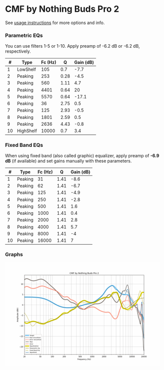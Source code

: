 # CMF by Nothing Buds Pro 2
See [usage instructions](https://github.com/jaakkopasanen/AutoEq#usage) for more options and info.

### Parametric EQs
You can use filters 1-5 or 1-10. Apply preamp of -6.2 dB or -6.2 dB, respectively.

|   # | Type      |   Fc (Hz) |    Q |   Gain (dB) |
|-----|-----------|-----------|------|-------------|
|   1 | LowShelf  |       105 | 0.7  |        -7.7 |
|   2 | Peaking   |       253 | 0.28 |        -4.5 |
|   3 | Peaking   |       560 | 1.11 |         4.7 |
|   4 | Peaking   |      4401 | 0.64 |        20   |
|   5 | Peaking   |      5570 | 0.64 |       -17.1 |
|   6 | Peaking   |        36 | 2.75 |         0.5 |
|   7 | Peaking   |       125 | 2.93 |        -0.5 |
|   8 | Peaking   |      1801 | 2.59 |         0.5 |
|   9 | Peaking   |      2636 | 4.43 |        -0.8 |
|  10 | HighShelf |     10000 | 0.7  |         3.4 |

### Fixed Band EQs
When using fixed band (also called graphic) equalizer, apply preamp of **-6.9 dB** (if available) and set gains manually with these parameters.

|   # | Type    |   Fc (Hz) |    Q |   Gain (dB) |
|-----|---------|-----------|------|-------------|
|   1 | Peaking |        31 | 1.41 |        -8.6 |
|   2 | Peaking |        62 | 1.41 |        -6.7 |
|   3 | Peaking |       125 | 1.41 |        -4.9 |
|   4 | Peaking |       250 | 1.41 |        -2.8 |
|   5 | Peaking |       500 | 1.41 |         1.6 |
|   6 | Peaking |      1000 | 1.41 |         0.4 |
|   7 | Peaking |      2000 | 1.41 |         2.8 |
|   8 | Peaking |      4000 | 1.41 |         5.7 |
|   9 | Peaking |      8000 | 1.41 |        -4   |
|  10 | Peaking |     16000 | 1.41 |         7   |

### Graphs
![](./CMF%20by%20Nothing%20Buds%20Pro%202.png)
